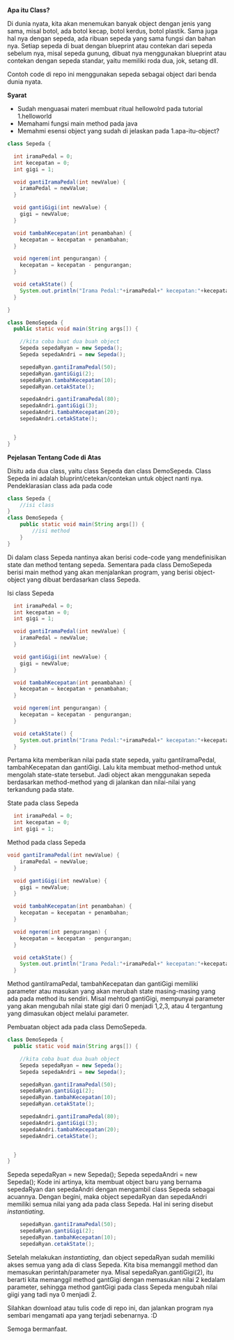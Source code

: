 **Apa itu Class?**

Di dunia nyata, kita akan menemukan banyak object dengan jenis yang sama, misal botol, ada botol kecap, botol kerdus, botol plastik. Sama juga hal nya dengan sepeda, ada ribuan sepeda yang sama fungsi dan bahan nya. Setiap sepeda di buat dengan blueprint atau contekan dari sepeda sebelum nya, misal sepeda gunung, dibuat nya menggunakan blueprint atau contekan dengan sepeda standar, yaitu memiliki roda dua, jok, setang dll.

Contoh code di repo ini menggunakan sepeda sebagai object dari benda dunia nyata.

**Syarat**

 - Sudah menguasai materi membuat ritual hellowolrd pada tutorial 1.helloworld
 - Memahami fungsi main method pada java
 - Memahmi esensi object yang sudah di jelaskan pada 1.apa-itu-object?

```java
class Sepeda {

  int iramaPedal = 0;
  int kecepatan = 0;
  int gigi = 1;

  void gantiIramaPedal(int newValue) {
    iramaPedal = newValue;
  }

  void gantiGigi(int newValue) {
    gigi = newValue;
  }

  void tambahKecepatan(int penambahan) {
    kecepatan = kecepatan + penambahan;
  }

  void ngerem(int pengurangan) {
    kecepatan = kecepatan - pengurangan;
  }

  void cetakState() {
    System.out.println("Irama Pedal:"+iramaPedal+" kecepatan:"+kecepatan+" gigi:"+gigi);
  }

}

class DemoSepeda {
  public static void main(String args[]) {

    //kita coba buat dua buah object
    Sepeda sepedaRyan = new Sepeda();
    Sepeda sepedaAndri = new Sepeda();

    sepedaRyan.gantiIramaPedal(50);
    sepedaRyan.gantiGigi(2);
    sepedaRyan.tambahKecepatan(10);
    sepedaRyan.cetakState();

    sepedaAndri.gantiIramaPedal(80);
    sepedaAndri.gantiGigi(3);
    sepedaAndri.tambahKecepatan(20);
    sepedaAndri.cetakState();


  }
}

```

**Pejelasan Tentang Code di Atas**

Disitu ada dua class, yaitu class Sepeda dan class DemoSepeda. Class Sepeda ini adalah bluprint/cetekan/contekan untuk object nanti nya.
Pendeklarasian class ada pada code
```java
class Sepeda {
	//isi class
}
class DemoSepeda {
	public static void main(String args[]) {
		//isi method
	}
}
```
Di dalam class Sepeda nantinya akan berisi code-code yang mendefinisikan state dan method tentang sepeda. Sementara pada class DemoSepeda berisi main method yang akan menjalankan program, yang berisi object-object yang dibuat berdasarkan class Sepeda.

Isi class Sepeda
```java
  int iramaPedal = 0;
  int kecepatan = 0;
  int gigi = 1;

  void gantiIramaPedal(int newValue) {
    iramaPedal = newValue;
  }

  void gantiGigi(int newValue) {
    gigi = newValue;
  }

  void tambahKecepatan(int penambahan) {
    kecepatan = kecepatan + penambahan;
  }

  void ngerem(int pengurangan) {
    kecepatan = kecepatan - pengurangan;
  }

  void cetakState() {
    System.out.println("Irama Pedal:"+iramaPedal+" kecepatan:"+kecepatan+" gigi:"+gigi);
  }
```
Pertama kita memberikan nilai pada state sepeda, yaitu gantiIramaPedal, tambahKecepatan dan gantiGigi. Lalu kita membuat method-method untuk mengolah state-state tersebut. Jadi object akan menggunakan sepeda berdasarkan method-method yang di jalankan dan nilai-nilai yang terkandung pada state.

State pada class Sepeda
```java
  int iramaPedal = 0;
  int kecepatan = 0;
  int gigi = 1;
```
Method pada class Sepeda
```java
void gantiIramaPedal(int newValue) {
    iramaPedal = newValue;
  }

  void gantiGigi(int newValue) {
    gigi = newValue;
  }

  void tambahKecepatan(int penambahan) {
    kecepatan = kecepatan + penambahan;
  }

  void ngerem(int pengurangan) {
    kecepatan = kecepatan - pengurangan;
  }

  void cetakState() {
    System.out.println("Irama Pedal:"+iramaPedal+" kecepatan:"+kecepatan+" gigi:"+gigi);
  }
```

Method gantiIramaPedal, tambahKecepatan dan gantiGigi memiliki parameter atau masukan yang akan merubah state masing-masing yang ada pada method itu sendiri. Misal mehtod gantiGigi, mempunyai parameter yang akan mengubah nilai state gigi dari 0 menjadi 1,2,3, atau 4 tergantung yang dimasukan object melalui parameter.

Pembuatan object ada pada class DemoSepeda.
```java
class DemoSepeda {
  public static void main(String args[]) {

    //kita coba buat dua buah object
    Sepeda sepedaRyan = new Sepeda();
    Sepeda sepedaAndri = new Sepeda();

    sepedaRyan.gantiIramaPedal(50);
    sepedaRyan.gantiGigi(2);
    sepedaRyan.tambahKecepatan(10);
    sepedaRyan.cetakState();

    sepedaAndri.gantiIramaPedal(80);
    sepedaAndri.gantiGigi(3);
    sepedaAndri.tambahKecepatan(20);
    sepedaAndri.cetakState();


  }
}

```

Sepeda sepedaRyan = new Sepeda();
Sepeda sepedaAndri = new Sepeda();
Kode ini artinya, kita membuat object baru yang bernama sepedaRyan dan sepedaAndri dengan mengambil class Sepeda sebagai acuannya. Dengan begini, maka object sepedaRyan dan sepedaAndri memiliki semua nilai yang ada pada class Sepeda. Hal ini sering disebut *instantiating*.

```java
    sepedaRyan.gantiIramaPedal(50);
    sepedaRyan.gantiGigi(2);
    sepedaRyan.tambahKecepatan(10);
    sepedaRyan.cetakState();

```
Setelah melakukan *instantiating*, dan object sepedaRyan sudah memiliki akses semua yang ada di class Sepeda. Kita bisa memanggil method dan memasukan perintah/parameter nya. Misal sepedaRyan.gantiGigi(2), itu berarti kita memanggil method gantGigi dengan memasukan nilai 2 kedalam parameter, sehingga method gantGigi pada class Sepeda mengubah nilai giigi yang tadi nya 0 menjadi 2.

Silahkan download atau tulis code di repo ini, dan jalankan program nya sembari mengamati apa yang terjadi sebenarnya. :D

Semoga bermanfaat.

